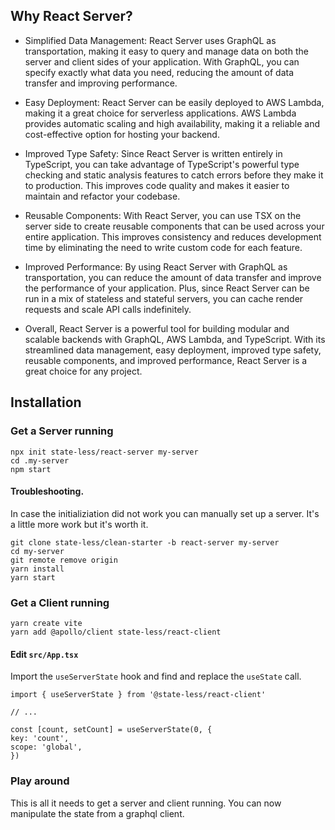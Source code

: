 ## Why React Server?

- Simplified Data Management: React Server uses GraphQL as transportation, making it easy to query and manage data on both the server and client sides of your application. With GraphQL, you can specify exactly what data you need, reducing the amount of data transfer and improving performance.

- Easy Deployment: React Server can be easily deployed to AWS Lambda, making it a great choice for serverless applications. AWS Lambda provides automatic scaling and high availability, making it a reliable and cost-effective option for hosting your backend.

- Improved Type Safety: Since React Server is written entirely in TypeScript, you can take advantage of TypeScript's powerful type checking and static analysis features to catch errors before they make it to production. This improves code quality and makes it easier to maintain and refactor your codebase.

- Reusable Components: With React Server, you can use TSX on the server side to create reusable components that can be used across your entire application. This improves consistency and reduces development time by eliminating the need to write custom code for each feature.

- Improved Performance: By using React Server with GraphQL as transportation, you can reduce the amount of data transfer and improve the performance of your application. Plus, since React Server can be run in a mix of stateless and stateful servers, you can cache render requests and scale API calls indefinitely.

- Overall, React Server is a powerful tool for building modular and scalable backends with GraphQL, AWS Lambda, and TypeScript. With its streamlined data management, easy deployment, improved type safety, reusable components, and improved performance, React Server is a great choice for any project.

## Installation

### Get a Server running

```
npx init state-less/react-server my-server
cd .my-server
npm start
```

#### Troubleshooting.

In case the initializiation did not work you can manually set up a server. It's a little more work but it's worth it.

```
git clone state-less/clean-starter -b react-server my-server
cd my-server
git remote remove origin
yarn install
yarn start
```

### Get a Client running

```
yarn create vite
yarn add @apollo/client state-less/react-client
```

#### Edit `src/App.tsx`

Import the `useServerState` hook and find and replace the `useState` call.

```
import { useServerState } from '@state-less/react-client'

// ...

const [count, setCount] = useServerState(0, {
key: 'count',
scope: 'global',
})
```

### Play around

This is all it needs to get a server and client running.
You can now manipulate the state from a graphql client.
